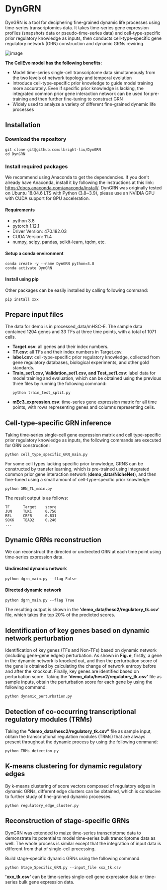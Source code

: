 # DynGRN
DynGRN is a tool for deciphering fine-grained dynamic life processes using time-series transcriptomics data. It takes time-series gene expression profiles (snapshots data or pseudo-time-series data) and cell-type-specific prior regulatory knowledge as inputs, then conducts cell-type-specific gene regulatory network (GRN) construction and dynamic GRNs rewiring. 

![image](https://github.com/user-attachments/assets/84fa8b5d-5786-4b0d-bdb5-1e287e896853)



**The CellEvo model has the following benefits:**
* Model time-series single-cell transcriptome data simultaneously from the two levels of network topology and temporal evolution
* Introduce cell-type-specific prior knowledge to guide model training more accurately. Even if specific prior knowledge is lacking, the integrated common prior gene interaction network can be used for pre-training and then further fine-tuning to construct GRN
* Widely used to analyze a variety of different fine-grained dynamic life processes

## Installation
### Download the repository
```shell
git clone git@github.com:lbright-liu/DynGRN
cd DynGRN
```
### Install required packages
We recommend using Anaconda to get the dependencies. If you don't already have Anaconda, install it by following the instructions at this link: https://docs.anaconda.com/anaconda/install/. DynGRN was originally tested on Ubuntu 18.04.6 LTS with Python (3.8~3.9), please use an NVIDIA GPU with CUDA support for GPU acceleration.
#### Requirements
* python 3.8
* pytorch 1.12.1
* Driver Version: 470.182.03
* CUDA Version: 11.4
* numpy, scipy, pandas, scikit-learn, tqdm, etc.

#### Setup a conda environment
```shell
conda create -y --name DynGRN python=3.8
conda activate DynGRN
```
#### Install using pip
Other packages can be easily installed by calling following command:
```shell
pip install xxx
```
## Prepare input files
The data for demo is in processed_data/mHSC-E. The sample data contained 1204 genes and 33 TFs at three time points, with a total of 1071 cells.
* **Target.csv**: all genes and their index numbers.
* **TF.csv**: all TFs and their index numbers in Target.csv.
* **label.csv**: cell-type-specific prior regulatory knowledge, collected from gene regulatory databases, biological experiments, and other gold standards.
* **Train_set1.csv, Validation_set1.csv, and Test_set1.csv**: label data for model training and evaluation, which can be obtained using the previous three files by running the following command:
  ```shell
  python train_test_split.py
  ```
* **mEc3_expression.csv**: time-series gene expression matrix for all time points, with rows representing genes and columns representing cells.

## Cell-type-specific GRN inference
Taking time-series single-cell gene expression matrix and cell type-specific prior regulatory knowledge as inputs, the following commands are executed for GRN construction:
```shell
python cell_type_specific_GRN_main.py
```
For some cell types lacking specific prior knowledge, GRNS can be constructed by transfer learning, which is pre-trained using integrated common prior gene interaction network (**demo_data/NicheNet**), and then fine-tuned using a small amount of cell-type-specific prior knowledge:
```shell
python GRN_TL_main.py
```
The result output is as follows:

```
TF      Target    score
JUN     TLK1      0.756
REL     CBFB      0.831
SOX6    TEAD2     0.246
...
```
## Dynamic GRNs reconstruction
We can reconstruct the directed or undirected GRN at each time point using time-series expression data.
#### Undirected dynamic network
```shell
python dgrn_main.py --flag False
```
#### Directed dynamic network
```shell
python dgrn_main.py --flag True
```
The resulting output is shown in the **'demo_data/hesc2/regulatory_tk.csv'** file, which takes the top 20% of the predicted scores.

## Identification of key genes based on dynamic network perturbation
Identification of key genes (TFs and Non-TFs) based on dynamic network (including gene-gene edges) perturbation. As shown in **Fig. e**, firstly, a gene in the dynamic network is knocked out, and then the perturbation score of the gene is obtained by calculating the change of network entropy before and after the knockout. Finally, key genes are identified based on perturbation score.
Taking the **'demo_data/hesc2/regulatory_tk.csv'** file as sample inputs, obtain the perturbation score for each gene by using the following command:
```shell
python dynamic_perturbation.py
```
## Detection of co-occurring transcriptional regulatory modules (TRMs)
Taking the **"demo_data/hesc2/regulatory_tk.csv"** file as sample input, obtain the transcriptional regulation modules (TRMs) that are always present throughout the dynamic process by using the following command:
```shell
python TRMs_detection.py
```
## K-means clustering for dynamic regulatory edges
By k-means clustering of score vectors composed of regulatory edges in dynamic GRNs, different edge clusters can be obtained, which is conducive to further study of fine-grained dynamic processes.
```shell
python regulatory_edge_cluster.py
```
## Reconstruction of stage-specific GRNs
DynGRN was extended to maize time-series transcriptome data to demonstrate its potential to model time-series bulk transcriptome data as well. The whole process is similar except that the integration of input data is different from that of single-cell processing.
<!--
![image](https://github.com/lbright-liu/DynGRN/assets/96679804/34c2b86a-ac1f-4238-adb9-79c5bb55648d)
-->
Build stage-specific dynamic GRNs using the following command:
```shell
python Stage_Specific_GRN.py --input_file xxx_tk.csv
```
**'xxx_tk.csv'** can be time-series single-cell gene expression data or time-series bulk gene expression data.



